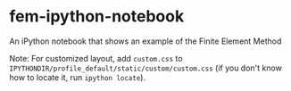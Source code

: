 # fem-ipython-notebook
An iPython notebook that shows an example of the Finite Element Method

Note: For customized layout, add `custom.css` to `IPYTHONDIR/profile_default/static/custom/custom.css` (if you don't know how to locate it, run `ipython locate`).
